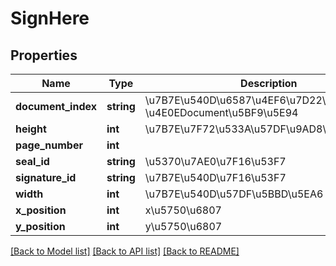 # SignHere

## Properties
Name | Type | Description | Notes
------------ | ------------- | ------------- | -------------
**document_index** | **string** | \u7B7E\u540D\u6587\u4EF6\u7D22\u5F15\uFF0C \u4E0EDocument\u5BF9\u5E94 | [optional] 
**height** | **int** | \u7B7E\u7F72\u533A\u57DF\u9AD8\u5EA6 | [optional] 
**page_number** | **int** |  | [optional] 
**seal_id** | **string** | \u5370\u7AE0\u7F16\u53F7 | [optional] 
**signature_id** | **string** | \u7B7E\u540D\u7F16\u53F7 | [optional] 
**width** | **int** | \u7B7E\u540D\u57DF\u5BBD\u5EA6 | [optional] 
**x_position** | **int** | x\u5750\u6807 | [optional] 
**y_position** | **int** | y\u5750\u6807 | [optional] 

[[Back to Model list]](../README.md#documentation-for-models) [[Back to API list]](../README.md#documentation-for-api-endpoints) [[Back to README]](../README.md)


